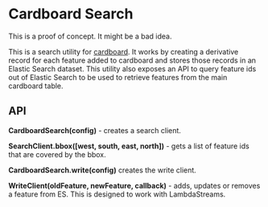 # Cardboard Search

This is a proof of concept. It might be a bad idea.

This is a search utility for [cardboard](https://github.com/mapbox/cardboard). It works by creating a derivative record for each feature added to cardboard and stores those records in an Elastic Search dataset. This utility also exposes an API to query feature ids out of Elastic Search to be used to retrieve features from the main cardboard table.

## API

**CardboardSearch(config)** - creates a search client.

**SearchClient.bbox([west, south, east, north])** - gets a list of feature ids that are covered by the bbox.

**CardboardSearch.write(config)** creates the write client.

**WriteClient(oldFeature, newFeature, callback)** - adds, updates or removes a feature from ES. This is designed to work with LambdaStreams.
